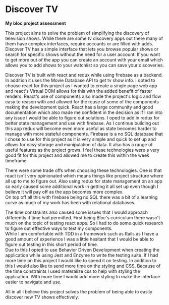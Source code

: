 # Discover TV
**My bloc project assessment**

This project aims to solve the problem of simplifying the discovery of television shows.
While there are some tv discovery apps out there many of them have complex interfaces,
require accounts or are filled with adds.  Discover TV has a simple interface that lets you
browse popular shows or search for specific shows without the need for a user account.
If you want to get more out of the app you can create an account with your email which
allows you to add shows to your watchlist so you can save your discoveries.  

Discover TV is built with react and redux while using firebase as a backend.  In addition
it uses the Movie Database API to get tv show info.  I opted to choose react for this
project as I wanted to create a single page web app and react's Virtual DOM allows for
this with the added benefit of faster renders.  React's use of components also made the project's
logic and flow easy to reason with and allowed for the reuse of some of the components
making the development quick.  React has a large community and good documentation which also
made me confident in the decision as if I ran into any issue I would be able to figure
out solutions.  I oped to add in redux for better state management and use with firebase.
As I continue building out this app redux will become even more useful as state becomes
harder to manage with more stateful components.  Firebase is a no SQL database that I
chose to use for this project as it is very simple and quick to set up and allows for
easy storage and manipulation of data.  It also has a range of useful features as the
project grows.  I feel these technologies were a very good fit for this project and
allowed me to create this within the week timeframe.

There were some trade offs when choosing these technologies.  One is that react isn't
very opinionated which means things like project structure where all up to me to figure out.
Also using redux for state management on an app so early caused some additional work in getting
it all set up even though I believe it will pay off as the app becomes more complex.  
On top off all this with firebase being no SQL there was a bit of a learning curve as
much of my work has been with relational databases.    

The time constraints also caused some issues that I would approach differently if
time had permitted.  First being Bloc's curriculum there wasn't much on the topic of testing
react apps.  So I had to do some quick research to figure out effective ways to test my components.  
While I am comfortable with TDD in a framework such as Rails as I have a good amount of experience I was a little hesitant that I would be able to figure out testing in this short period of time.  
Due to this I opted to use Behavior Driven Development when creating the application while using
Jest and Enzyme to write the testing suite.  If I had more time on this project I would
like to spend it on testing.  In addition to this I would also like to send more time
on the styling and CSS.  Because of the time constraints I used materalize css to help with styling the
application.  With more time I would add more styling to make the interface easier to navigate
and use.      

All in all I believe this project solves the problem of being able to easily discover new
TV shows effectively.  
